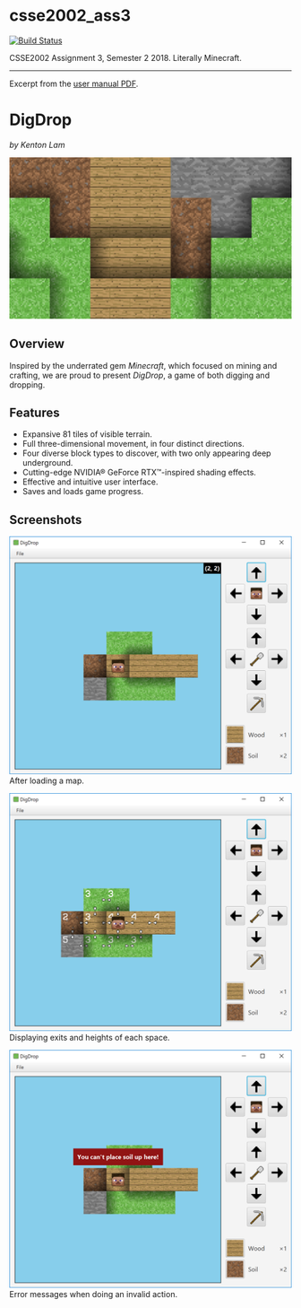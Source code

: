 # csse2002_ass3
[![Build Status](https://travis-ci.com/KentonLam/csse2002_ass3.svg?token=pdqC9o1DUuZ7S3CMhJvw&branch=master)](https://travis-ci.com/KentonLam/csse2002_ass3)

CSSE2002 Assignment 3, Semester 2 2018. Literally Minecraft.

--------------------

Excerpt from the [user manual PDF](https://github.com/KentonLam/csse2002_ass3/blob/master/doc/DigDrop.pdf).

# DigDrop
_by Kenton Lam_

![](https://github.com/KentonLam/csse2002_ass3/raw/master/doc/cover%20image%20big.png)

## Overview

Inspired by the underrated gem _Minecraft_, which focused on mining and crafting, we are proud
to present _DigDrop_, a game of both digging and dropping. 

## Features
- Expansive 81 tiles of visible terrain.
- Full three-dimensional movement, in four distinct directions.
- Four diverse block types to discover, with two only appearing deep underground.
- Cutting-edge NVIDIA® GeForce RTX™-inspired shading effects.
- Effective and intuitive user interface.
- Saves and loads game progress. 

## Screenshots

![](https://github.com/KentonLam/csse2002_ass3/raw/master/doc/map%20loaded%202.PNG)
After loading a map.

![](https://github.com/KentonLam/csse2002_ass3/raw/master/doc/heights%20and%20arrows%202.PNG)
Displaying exits and heights of each space.

![](https://github.com/KentonLam/csse2002_ass3/raw/master/doc/error%202.PNG)
Error messages when doing an invalid action.
